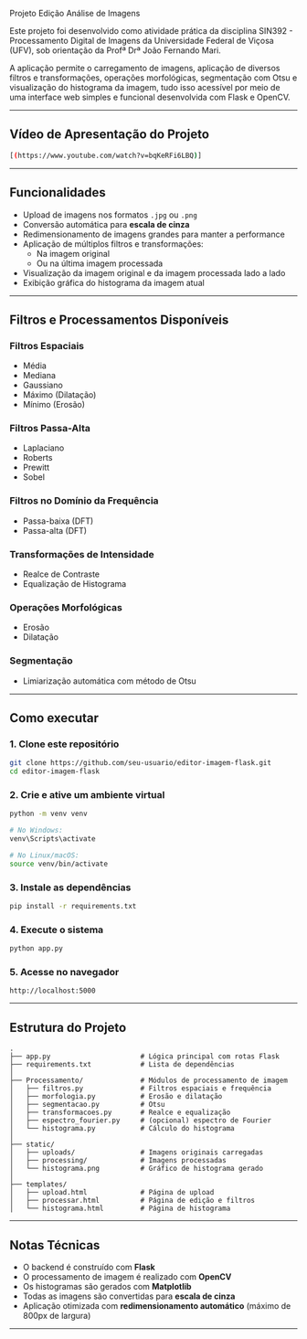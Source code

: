 Projeto Edição Análise de Imagens 

Este projeto foi desenvolvido como atividade prática da disciplina SIN392 - Processamento Digital de Imagens da Universidade Federal de Viçosa (UFV), sob orientação da Profª Drª João Fernando Mari. 

A aplicação permite o carregamento de imagens, aplicação de diversos filtros e transformações, operações morfológicas, segmentação com Otsu e visualização do histograma da imagem, tudo isso acessível por meio de uma interface web simples e funcional desenvolvida com Flask e OpenCV.

---
##  Vídeo de Apresentação do Projeto

```bash
[(https://www.youtube.com/watch?v=bqKeRFi6LBQ)]
````
---

##  Funcionalidades

- Upload de imagens nos formatos `.jpg` ou `.png`
- Conversão automática para **escala de cinza**
- Redimensionamento de imagens grandes para manter a performance
- Aplicação de múltiplos filtros e transformações:
  - Na imagem original
  - Ou na última imagem processada
- Visualização da imagem original e da imagem processada lado a lado
- Exibição gráfica do histograma da imagem atual

---

##  Filtros e Processamentos Disponíveis

### Filtros Espaciais
- Média
- Mediana
- Gaussiano
- Máximo (Dilatação)
- Mínimo (Erosão)

### Filtros Passa-Alta
- Laplaciano
- Roberts
- Prewitt
- Sobel

### Filtros no Domínio da Frequência
- Passa-baixa (DFT)
- Passa-alta (DFT)

### Transformações de Intensidade
- Realce de Contraste
- Equalização de Histograma

### Operações Morfológicas
- Erosão
- Dilatação

### Segmentação
- Limiarização automática com método de Otsu

---

##  Como executar

### 1. Clone este repositório

```bash
git clone https://github.com/seu-usuario/editor-imagem-flask.git
cd editor-imagem-flask
````

### 2. Crie e ative um ambiente virtual

```bash
python -m venv venv

# No Windows:
venv\Scripts\activate

# No Linux/macOS:
source venv/bin/activate
```

### 3. Instale as dependências

```bash
pip install -r requirements.txt
```

### 4. Execute o sistema

```bash
python app.py
```

### 5. Acesse no navegador

```
http://localhost:5000
```

---

## Estrutura do Projeto

```
.
├── app.py                      # Lógica principal com rotas Flask
├── requirements.txt            # Lista de dependências
│
├── Processamento/              # Módulos de processamento de imagem
│   ├── filtros.py              # Filtros espaciais e frequência
│   ├── morfologia.py           # Erosão e dilatação
│   ├── segmentacao.py          # Otsu
│   ├── transformacoes.py       # Realce e equalização
│   ├── espectro_fourier.py     # (opcional) espectro de Fourier
│   └── histograma.py           # Cálculo do histograma
│
├── static/
│   ├── uploads/                # Imagens originais carregadas
│   ├── processing/             # Imagens processadas
│   └── histograma.png          # Gráfico de histograma gerado
│
├── templates/
│   ├── upload.html             # Página de upload
│   ├── processar.html          # Página de edição e filtros
│   └── histograma.html         # Página de histograma
```

---

## Notas Técnicas

*  O backend é construído com **Flask**
*  O processamento de imagem é realizado com **OpenCV**
*  Os histogramas são gerados com **Matplotlib**
*  Todas as imagens são convertidas para **escala de cinza**
*  Aplicação otimizada com **redimensionamento automático** (máximo de 800px de largura)

---


